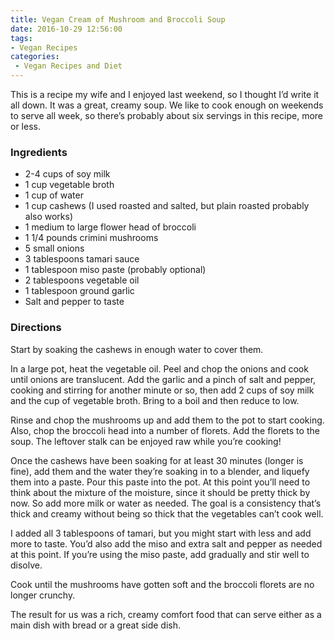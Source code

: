```yaml
---
title: Vegan Cream of Mushroom and Broccoli Soup
date: 2016-10-29 12:56:00
tags: 
- Vegan Recipes
categories:
 - Vegan Recipes and Diet
---
```


This is a recipe my wife and I enjoyed last weekend, so I thought I’d write it all down. It was a great, creamy soup. We like to cook enough on weekends to serve all week, so there’s probably about six servings in this recipe, more or less.
<!-- More -->
### Ingredients

* 2-4 cups of soy milk
* 1 cup vegetable broth
* 1 cup of water
* 1 cup cashews (I used roasted and salted, but plain roasted probably also works)
* 1 medium to large flower head of broccoli
* 1 1/4 pounds crimini mushrooms
* 5 small onions
* 3 tablespoons tamari sauce
* 1 tablespoon miso paste (probably optional)
* 2 tablespoons vegetable oil
* 1 tablespoon ground garlic
* Salt and pepper to taste

### Directions

Start by soaking the cashews in enough water to cover them.

In a large pot, heat the vegetable oil. Peel and chop the onions and cook until onions are translucent. Add the garlic and a pinch of salt and pepper, cooking and stirring for another minute or so, then add 2 cups of soy milk and the cup of vegetable broth. Bring to a boil and then reduce to low.

Rinse and chop the mushrooms up and add them to the pot to start cooking. Also, chop the broccoli head into a number of florets. Add the florets to the soup. The leftover stalk can be enjoyed raw while you’re cooking!

Once the cashews have been soaking for at least 30 minutes (longer is fine), add them and the water they’re soaking in to a blender, and liquefy them into a paste. Pour this paste into the pot. At this point you’ll need to think about the mixture of the moisture, since it should be pretty thick by now. So add more milk or water as needed. The goal is a consistency that’s thick and creamy without being so thick that the vegetables can’t cook well.

I added all 3 tablespoons of tamari, but you might start with less and add more to taste. You’d also add the miso and extra salt and pepper as needed at this point. If you’re using the miso paste, add gradually and stir well to disolve.

Cook until the mushrooms have gotten soft and the broccoli florets are no longer crunchy.

The result for us was a rich, creamy comfort food that can serve either as a main dish with bread or a great side dish.